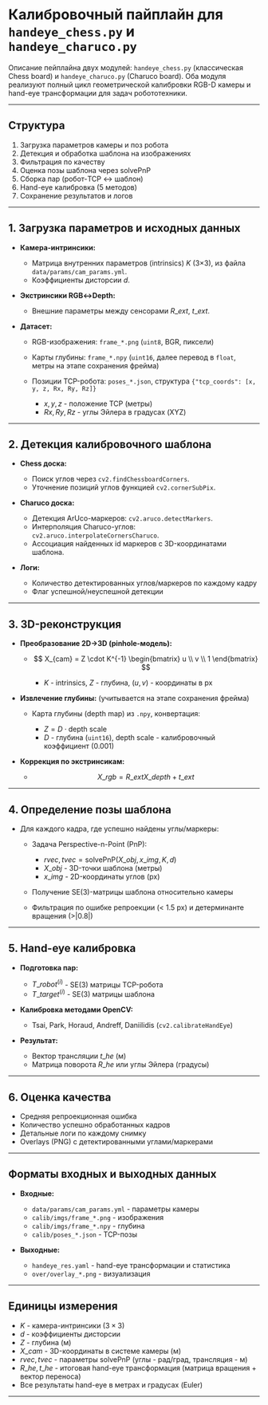 # Калибровочный пайплайн для `handeye_chess.py` и `handeye_charuco.py`

Описание пейплайна двух модулей: `handeye_chess.py` (классическая Chess board) и `handeye_charuco.py` (Charuco board). Оба модуля реализуют полный цикл геометрической калибровки RGB-D камеры и hand-eye трансформации для задач робототехники.

---

## Структура

  1. Загрузка параметров камеры и поз робота
  2. Детекция и обработка шаблона на изображениях
  3. Фильтрация по качеству
  4. Оценка позы шаблона через solvePnP
  5. Сборка пар (робот-TCP ↔ шаблон)
  6. Hand-eye калибровка (5 методов)
  7. Сохранение результатов и логов

---

## 1. Загрузка параметров и исходных данных

* **Камера-интринсики:**

  * Матрица внутренних параметров (intrinsics) $K$ (3×3), из файла `data/params/cam_params.yml`.
  * Коэффициенты дисторсии $d$.
* **Экстринсики RGB↔Depth:**

  * Внешние параметры между сенсорами $R\_{ext}$, $t\_{ext}$.
* **Датасет:**

  * RGB-изображения: `frame_*.png` (`uint8`, BGR, пиксели)
  * Карты глубины: `frame_*.npy` (`uint16`, далее перевод в `float`, метры на этапе сохранения фрейма)
  * Позиции TCP-робота: `poses_*.json`, структура `{"tcp_coords": [x, y, z, Rx, Ry, Rz]}`

    * $x, y, z$ - положение TCP (метры)
    * $Rx, Ry, Rz$ - углы Эйлера в градусах (XYZ)

---

## 2. Детекция калибровочного шаблона

* **Chess доска:**

  * Поиск углов через `cv2.findChessboardCorners`.
  * Уточнение позиций углов функцией `cv2.cornerSubPix`.
* **Charuco доска:**

  * Детекция ArUco-маркеров: `cv2.aruco.detectMarkers`.
  * Интерполяция Charuco-углов: `cv2.aruco.interpolateCornersCharuco`.
  * Ассоциация найденных id маркеров с 3D-координатами шаблона.
* **Логи:**

  * Количество детектированных углов/маркеров по каждому кадру
  * Флаг успешной/неуспешной детекции

---

## 3. 3D-реконструкция

* **Преобразование 2D→3D (pinhole-модель):**

  * $$
    X_{cam} = Z \cdot K^{-1} \begin{bmatrix} u \\ v \\ 1 \end{bmatrix}
    $$

    * $K$ - intrinsics, $Z$ - глубина, $(u, v)$ - координаты в px
* **Извлечение глубины:** (учитывается на этапе сохранения фрейма)

  * Карта глубины (depth map) из `.npy`, конвертация:

    * $Z = D \cdot \text{depth scale}$
    * $D$ - глубина (`uint16`), $\text{depth scale}$ - калибровочный коэффициент (0.001)
* **Коррекция по экстринсикам:**

  * $$
    X\_{rgb} = R\_{ext} X\_{depth} + t\_{ext}
    $$

---

## 4. Определение позы шаблона

* Для каждого кадра, где успешно найдены углы/маркеры:

  * Задача Perspective-n-Point (PnP):

    * $rvec, tvec = \text{solvePnP}(X\_{obj}, x\_{img}, K, d)$
    * $X\_{obj}$ - 3D-точки шаблона (метры)
    * $x\_{img}$ - 2D-координаты углов (px)
  * Получение SE(3)-матрицы шаблона относительно камеры
  * Фильтрация по ошибке репроекции (< 1.5 px) и детерминанте вращения (>|0.8|)

---

## 5. Hand-eye калибровка

* **Подготовка пар:**

  * ${T\_{robot}^{(i)}}$ - SE(3) матрицы TCP-робота
  * ${T\_{target}^{(i)}}$ - SE(3) матрицы шаблона
* **Калибровка методами OpenCV:**

  * Tsai, Park, Horaud, Andreff, Daniilidis (`cv2.calibrateHandEye`)
* **Результат:**

  * Вектор трансляции $t\_{he}$ (м)
  * Матрица поворота $R\_{he}$ или углы Эйлера (градусы)

---

## 6. Оценка качества
  * Средняя репроекционная ошибка
  * Количество успешно обработанных кадров
  * Детальные логи по каждому снимку
  * Overlays (PNG) с детектированными углами/маркерами
---

## Форматы входных и выходных данных

* **Входные:**

  * `data/params/cam_params.yml` - параметры камеры
  * `calib/imgs/frame_*.png` - изображения
  * `calib/imgs/frame_*.npy` - глубина
  * `calib/poses_*.json` - TCP-позы
* **Выходные:**

  * `handeye_res.yaml` - hand-eye трансформации и статистика
  * `over/overlay_*.png` - визуализация

---

## Eдиницы измерения

* $K$ - камера-интринсики ($3\times3$)
* $d$ - коэффициенты дисторсии
* $Z$ - глубина (м)
* $X\_{cam}$ - 3D-координаты в системе камеры (м)
* $rvec, tvec$ - параметры solvePnP (углы - рад/град, трансляция - м)
* $R\_{he}, t\_{he}$ - итоговая hand-eye трансформация (матрица вращения + вектор переноса)
* Все результаты hand-eye в метрах и градусах (Euler)

---

